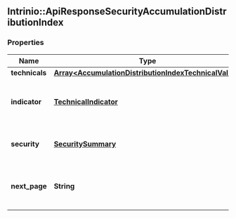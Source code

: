 ## Intrinio::ApiResponseSecurityAccumulationDistributionIndex

### Properties
Name | Type | Description | Notes
------------ | ------------- | ------------- | -------------
**technicals** | [**Array&lt;AccumulationDistributionIndexTechnicalValue&gt;**](AccumulationDistributionIndexTechnicalValue.md) |  | [optional] 
**indicator** | [**TechnicalIndicator**](TechnicalIndicator.md) | The name and symbol of the technical indicator | [optional] 
**security** | [**SecuritySummary**](SecuritySummary.md) | The Security of the Stock Price | [optional] 
**next_page** | **String** | The token required to request the next page of the data | [optional] 


